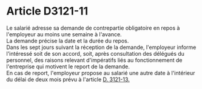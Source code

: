 # Article D3121-11

  
Le salarié adresse sa demande de contrepartie obligatoire en repos à l'employeur au moins une semaine à l'avance.   
La demande précise la date et la durée du repos.   
Dans les sept jours suivant la réception de la demande, l'employeur informe l'intéressé soit de son accord, soit, après consultation des délégués du personnel, des raisons relevant d'impératifs liés au fonctionnement de l'entreprise qui motivent le report de la demande.   
En cas de report, l'employeur propose au salarié une autre date à l'intérieur du délai de deux mois prévu à l'article [D. 3121-13.][1]

 [1]: /affichCodeArticle.do?cidTexte=LEGITEXT000006072050&idArticle=LEGIARTI000018486405&dateTexte=&categorieLien=cid